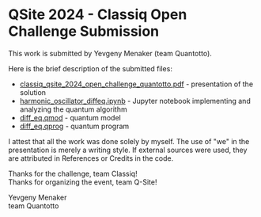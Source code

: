 # QSite 2024 - Classiq Open Challenge Submission

This work is submitted by Yevgeny Menaker (team Quantotto).

Here is the brief description of the submitted files:

- [classiq_qsite_2024_open_challenge_quantotto.pdf](classiq_qsite_2024_open_challenge_quantotto.pdf) - presentation of the solution
- [harmonic_oscillator_diffeq.ipynb](harmonic_oscillator_diffeq.ipynb) - Jupyter notebook implementing and analyzing the quantum algorithm
- [diff_eq.qmod](diff_eq.qmod) - quantum model
- [diff_eq.qprog](diff_eq.qprog) - quantum program

I attest that all the work was done solely by myself. The use of "we" in the presentation is merely a writing style. If external sources were used, they are attributed in References or Credits in the code.

Thanks for the challenge, team Classiq!<br>
Thanks for organizing the event, team Q-Site!

Yevgeny Menaker<br>
team Quantotto
